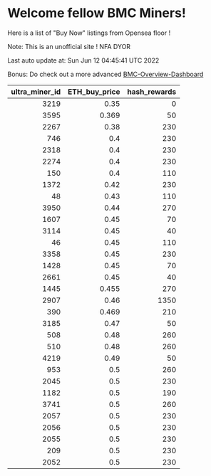 # Welcome fellow BMC Miners!
Here is a list of "Buy Now" listings from Opensea floor !

Note: This is an unofficial site ! NFA DYOR

Last auto update at: Sun Jun 12 04:45:41 UTC 2022

Bonus: Do check out a more advanced [BMC-Overview-Dashboard](https://dune.com/defifunk/BMC-Overview-Dashboard)


|   ultra_miner_id |   ETH_buy_price |   hash_rewards |
|-----------------:|----------------:|---------------:|
|             3219 |           0.35  |              0 |
|             3595 |           0.369 |             50 |
|             2267 |           0.38  |            230 |
|              746 |           0.4   |            230 |
|             2318 |           0.4   |            230 |
|             2274 |           0.4   |            230 |
|              150 |           0.4   |            110 |
|             1372 |           0.42  |            230 |
|               48 |           0.43  |            110 |
|             3950 |           0.44  |            270 |
|             1607 |           0.45  |             70 |
|             3114 |           0.45  |             40 |
|               46 |           0.45  |            110 |
|             3358 |           0.45  |            230 |
|             1428 |           0.45  |             70 |
|             2661 |           0.45  |             40 |
|             1445 |           0.455 |            270 |
|             2907 |           0.46  |           1350 |
|              390 |           0.469 |            210 |
|             3185 |           0.47  |             50 |
|              508 |           0.48  |            260 |
|              510 |           0.48  |            260 |
|             4219 |           0.49  |             50 |
|              953 |           0.5   |            260 |
|             2045 |           0.5   |            230 |
|             1182 |           0.5   |            190 |
|             3741 |           0.5   |            260 |
|             2057 |           0.5   |            230 |
|             2056 |           0.5   |            230 |
|             2055 |           0.5   |            230 |
|              209 |           0.5   |            230 |
|             2052 |           0.5   |            230 |